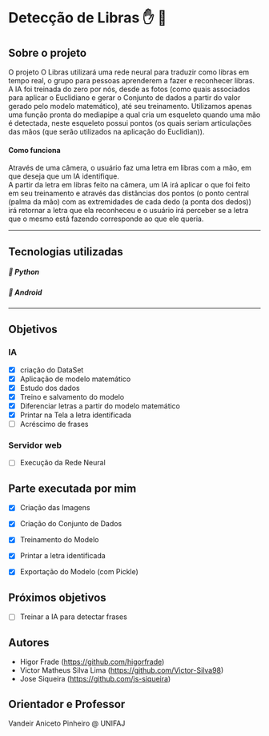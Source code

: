 # Detecção de Libras :hand: :call_me_hand:

## Sobre o projeto
O projeto O Libras utilizará uma rede neural para traduzir como libras em tempo real, o grupo para pessoas aprenderem a fazer e reconhecer libras. <br>
A IA foi treinada do zero por nós, desde as fotos (como quais associados para aplicar o Euclidiano e gerar o Conjunto de dados a partir do valor gerado pelo modelo matemático), até seu treinamento. Utilizamos apenas uma função pronta do mediapipe a qual cria um esqueleto quando uma mão é detectada, neste esqueleto possui pontos (os quais seriam articulações das mãos (que serão utilizados na aplicação do Euclidian)).

#### Como funciona      
Através de uma câmera, o usuário faz uma letra em libras com a mão, em que deseja que um IA identifique. <br>
A partir da letra em libras feito na câmera, um IA irá aplicar o que foi feito em seu treinamento e através das distâncias dos pontos (o ponto central (palma da mão) com as extremidades de cada dedo (a ponta dos dedos)) irá retornar a letra que ela reconheceu e o usuário irá perceber se a letra que o mesmo está fazendo corresponde ao que ele queria.

<hr>  
      
## Tecnologias utilizadas 
##### :snake: Python
##### :iphone: Android
<hr>  


## Objetivos
### IA
- [X] criação do DataSet
- [X] Aplicação de modelo matemático
- [X] Estudo dos dados
- [X] Treino e salvamento do modelo
- [X] Diferenciar letras a partir do modelo matemático
- [X] Printar na Tela a letra identificada
- [ ] Acréscimo de frases

### Servidor web
- [ ] Execução da Rede Neural


## Parte executada por mim
- [X] Criação das Imagens
- [X] Criação do Conjunto de Dados
- [X] Treinamento do Modelo
- [X] Printar a letra identificada
- [X] Exportação do Modelo (com Pickle)


## Próximos objetivos
- [ ] Treinar a IA para detectar frases

## Autores
- Higor Frade (https://github.com/higorfrade)
- Victor Matheus Silva Lima (https://github.com/Victor-Silva98)
- Jose Siqueira (https://github.com/js-siqueira)

## Orientador e Professor
Vandeir Aniceto Pinheiro @ UNIFAJ
